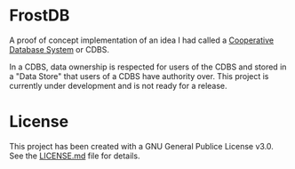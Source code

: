 # FrostDB
A proof of concept implementation of an idea I had called a [Cooperative Database System](https://github.com/dynamoRando/CooperativeDatabaseSystems) or CDBS.

In a CDBS, data ownership is respected for users of the CDBS and stored in a "Data Store" that users of a CDBS have authority over. This project is currently under development and is not ready for a release.

# License
This project has been created with a GNU General Publice License v3.0. See the [LICENSE.md](LICENSE.md) file for details.
